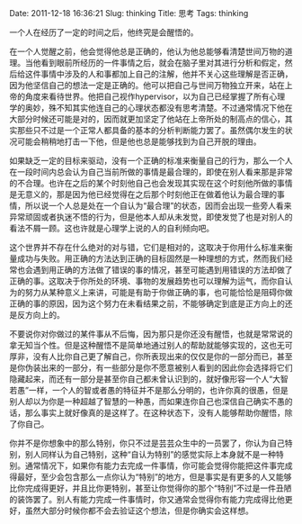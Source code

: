 Date: 2011-12-18 16:36:21
Slug: thinking
Title: 思考
Tags: thinking

一个人在经历了一定的时间之后，他终究是会醒悟的。

 

在一个人觉醒之前，他会觉得他总是正确的，他认为他总能够看清楚世间万物的道理。当他看到眼前所经历的一件事情之后，就会在脑子里对其进行分析和假定，然后给这件事情中涉及的人和事都加上自己的注解，他并不关心这些理解是否正确，因为他坚信自己的想法一定是正确的。他可以把自己与世间万物独立开来，站在上帝的角度来看待世界。他把自己视作hypervisor，以为自己已经掌握了所有心理学的奥妙，殊不知其实他连自己的心理状态都没有思考清楚。不过通常情况下他在大部分时候还可能是对的，因而就更加坚定了他站在上帝所处的制高点的信心，其实那些只不过是一个正常人都具备的基本的分析判断能力罢了。虽然偶尔发生的状况可能会稍稍地打击一下他，但是他也总是能够找到为自己开脱的理由。

 

如果缺乏一定的目标来驱动，没有一个正确的标准来衡量自己的行为，那么一个人在一段时间内总会认为自己当前所做的事情是最合理的，即使在别人看来那是非常的不合理。也许在之后的某个时刻他自己也会发现其实现在这个时刻他所做的事情是无意义的，那是因为他已经觉得在之后那个时刻他正在做着他认为最合理的事情，所以说一个人总是处在一个自认为“最合理”的状态，因而会出现一些旁人看来异常顽固或者执迷不悟的行为，但是他本人却从未发觉，即使发觉了也是对别人的看法不屑一顾。这也许就是心理学上说的人的自利倾向吧。

<!--more--> 

这个世界并不存在什么绝对的对与错，它们是相对的，这取决于你用什么标准来衡量成功与失败。用正确的方法达到正确的目标固然是一种理想的方式，然而我们经常也会遇到用正确的方法做了错误的事的情况，甚至可能遇到用错误的方法却做了正确的事。这取决于你所处的环境、事物的发展趋势也可以理解为运气，而你自认为的努力从某种意义上来讲，可能是有助于你做正确的事，也可能恰恰是阻碍你做正确的事的原因，因为这个努力在未看结果之前，不能够确定到底是正方向上的还是反方向上的。

 

不要说你对你做过的某件事从不后悔，因为那只是你还没有醒悟，也就是常常说的拿无知当个性。但是这种醒悟不是简单地通过别人的帮助就能够实现的，这也无可厚非，没有人比你自己更了解自己，你所表现出来的仅仅是你的一部分而已，甚至是你伪装出来的一部分，有一些部分是你不愿意被别人看到的因此你会选择将它们隐藏起来，而还有一部分是甚至你自己都未曾认识到的，就好像形容一个人“大智若愚”一样，一个人的智或者愚的特征并不是那么分明的，也许你真的很愚，但是别人却以为你是一种超越了智慧的一种愚，而如果连你自己也深信自己确实不愚的话，那么事实上就好像真的是这样了。在这种状态下，没有人能够帮助你醒悟，除了你自己。

 

你并不是你想象中的那么特别，你只不过是芸芸众生中的一员罢了，你认为自己特别，别人同样认为自己特别，这种“自认为特别”的感觉实际上本身就不是一种特别。通常情况下，如果你有能力去完成一件事情，你可能会觉得你能把这件事完成得最好，至少会包含那么一点你认为“特别”的地方，但是事实是有更多的人又能够比你完成得更好，并且比你更特别，甚至让你觉得你的那个“特别”不过是一件丑陋的装饰罢了。别人有能力完成一件事情时，你又通常会觉得你有能力完成得比他更好，虽然大部分时候你都不会去验证这个想法，但是你确实会这样想。
